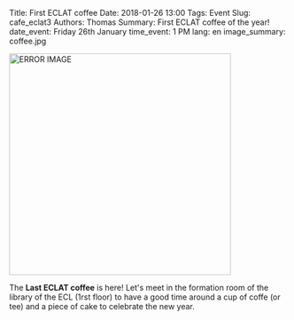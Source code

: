Title:  First ECLAT coffee
Date: 2018-01-26 13:00
Tags: Event
Slug: cafe_eclat3
Authors: Thomas
Summary: First ECLAT coffee of the year!
date_event: Friday 26th January
time_event: 1 PM
lang: en
image_summary: coffee.jpg 


<img src="/images/coffee.jpg" style="width:400px;" alt="ERROR IMAGE">

The __Last ECLAT coffee__ is here! Let's meet in the formation room of the library of the ECL (1rst floor) to have a good time around a cup of coffe (or tee) and a piece of cake to celebrate the new year.
